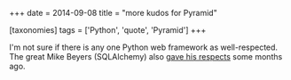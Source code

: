 +++
date = 2014-09-08
title = "more kudos for Pyramid"

[taxonomies]
tags = ['Python', 'quote', 'Pyramid']
+++

I'm not sure if there is any one Python web framework as
well-respected. The great Mike Beyers (SQLAlchemy) also [gave his
respects] some months ago.

  [gave his respects]: https://groups.google.com/d/msg/pylons-discuss/CnUcxdivj1o/khWoxer66osJ
